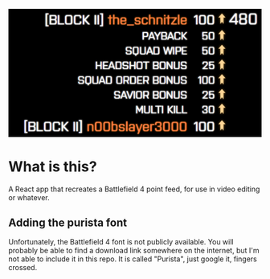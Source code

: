 ![](resources/example.png)

# What is this?

A React app that recreates a Battlefield 4 point feed, for use in video editing or whatever.

## Adding the purista font

Unfortunately, the Battlefield 4 font is not publicly available. You will probably be able to find a download link somewhere on the internet, but I'm not able to include it in this repo. It is called "Purista", just google it, fingers crossed.